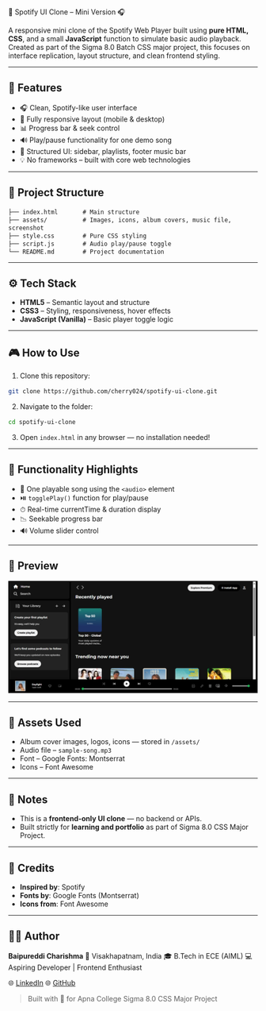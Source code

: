 🎵 Spotify UI Clone – Mini Version 🎧

A responsive mini clone of the Spotify Web Player built using **pure HTML, CSS**, and a small **JavaScript** function to simulate basic audio playback. Created as part of the Sigma 8.0 Batch CSS major project, this focuses on interface replication, layout structure, and clean frontend styling.

---

## 🚀 Features

* 🎧 Clean, Spotify-like user interface
* 🎨 Fully responsive layout (mobile & desktop)
* 📊 Progress bar & seek control
* 🔊 Play/pause functionality for one demo song
* 📁 Structured UI: sidebar, playlists, footer music bar
* 💡 No frameworks – built with core web technologies

---

## 📂 Project Structure

```
├── index.html       # Main structure
├── assets/          # Images, icons, album covers, music file, screenshot
├── style.css        # Pure CSS styling
├── script.js        # Audio play/pause toggle
└── README.md        # Project documentation
```

---

## ⚙️ Tech Stack

* **HTML5** – Semantic layout and structure
* **CSS3** – Styling, responsiveness, hover effects
* **JavaScript (Vanilla)** – Basic player toggle logic

---

## 🎮 How to Use

1. Clone this repository:

```bash
git clone https://github.com/cherry024/spotify-ui-clone.git
```

2. Navigate to the folder:

```bash
cd spotify-ui-clone
```

3. Open `index.html` in any browser — no installation needed!

---

## 🔧 Functionality Highlights

* 🎵 One playable song using the `<audio>` element
* ⏯️ `togglePlay()` function for play/pause
* ⏱ Real-time currentTime & duration display
* 📉 Seekable progress bar
* 🔊 Volume slider control

---

## 📸 Preview

![Screenshot](./assests/screenshot.jpg)


---

## 📁 Assets Used

* Album cover images, logos, icons — stored in `/assets/`
* Audio file – `sample-song.mp3`
* Font – Google Fonts: Montserrat
* Icons – Font Awesome

---

## 📌 Notes

* This is a **frontend-only UI clone** — no backend or APIs.
* Built strictly for **learning and portfolio** as part of Sigma 8.0 CSS Major Project.

---

## 🙌 Credits

* **Inspired by**: Spotify
* **Fonts by**: Google Fonts (Montserrat)
* **Icons from**: Font Awesome

---

## 👩‍💻 Author

**Baipureddi Charishma**
📍 Visakhapatnam, India
🎓 B.Tech in ECE (AIML)
💻 Aspiring Developer | Frontend Enthusiast

🌐 [LinkedIn](https://www.linkedin.com/in/charishmaa/)
🌐 [GitHub](https://github.com/cherry024)

> Built with 💚 for Apna College Sigma 8.0 CSS Major Project


